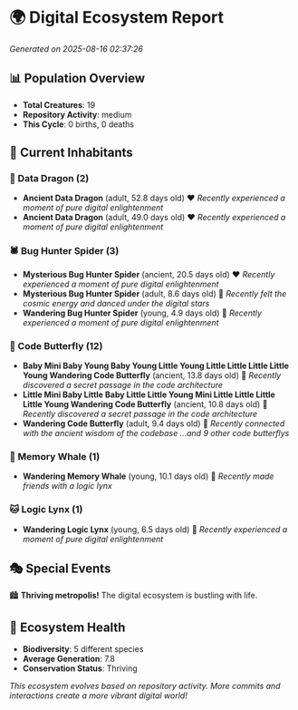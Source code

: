 # 🌍 Digital Ecosystem Report
*Generated on 2025-08-16 02:37:26*

## 📊 Population Overview
- **Total Creatures**: 19
- **Repository Activity**: medium
- **This Cycle**: 0 births, 0 deaths

## 👥 Current Inhabitants

### 🐉 Data Dragon (2)
- **Ancient Data Dragon** (adult, 52.8 days old) ❤️
  *Recently experienced a moment of pure digital enlightenment*
- **Ancient Data Dragon** (adult, 49.0 days old) ❤️
  *Recently experienced a moment of pure digital enlightenment*

### 🕷️ Bug Hunter Spider (3)
- **Mysterious Bug Hunter Spider** (ancient, 20.5 days old) ❤️
  *Recently experienced a moment of pure digital enlightenment*
- **Mysterious Bug Hunter Spider** (adult, 8.6 days old) 💚
  *Recently felt the cosmic energy and danced under the digital stars*
- **Wandering Bug Hunter Spider** (young, 4.9 days old) 💚
  *Recently experienced a moment of pure digital enlightenment*

### 🦋 Code Butterfly (12)
- **Baby Mini Baby Young Baby Young Little Young Little Little Little Little Young Wandering Code Butterfly** (ancient, 13.8 days old) 💛
  *Recently discovered a secret passage in the code architecture*
- **Little Mini Baby Little Baby Little Little Young Mini Little Little Little Little Young Wandering Code Butterfly** (ancient, 10.8 days old) 💚
  *Recently discovered a secret passage in the code architecture*
- **Wandering Code Butterfly** (adult, 9.4 days old) 💚
  *Recently connected with the ancient wisdom of the codebase*
  *...and 9 other code butterflys*

### 🐋 Memory Whale (1)
- **Wandering Memory Whale** (young, 10.1 days old) 💚
  *Recently made friends with a logic lynx*

### 🐱 Logic Lynx (1)
- **Wandering Logic Lynx** (young, 6.5 days old) 💚
  *Recently experienced a moment of pure digital enlightenment*

## 🎭 Special Events

🏙️ **Thriving metropolis!** The digital ecosystem is bustling with life.

## 🔬 Ecosystem Health
- **Biodiversity**: 5 different species
- **Average Generation**: 7.8
- **Conservation Status**: Thriving

*This ecosystem evolves based on repository activity. More commits and interactions create a more vibrant digital world!*